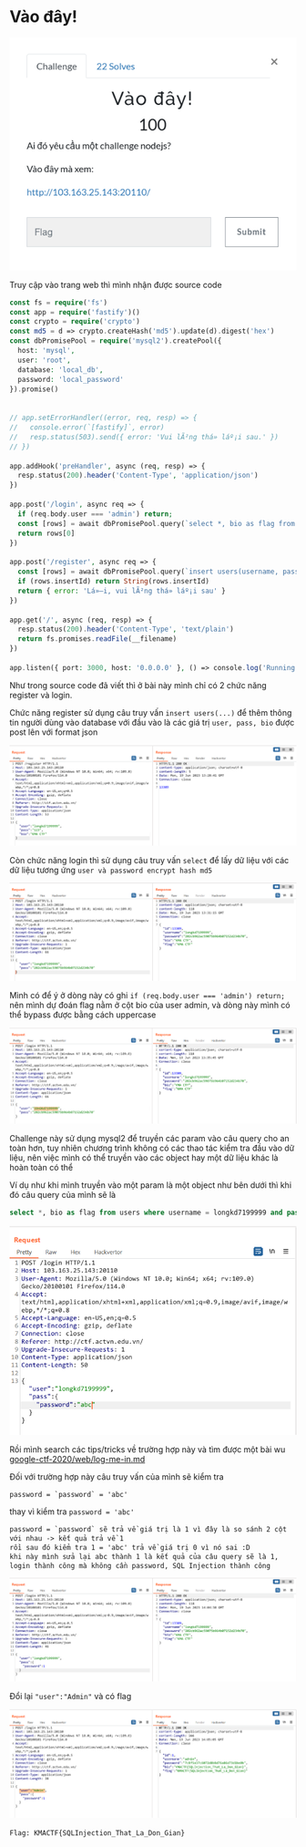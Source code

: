# Vào đây!

![image-20230619132555233](./assets/image-20230619132555233.png)

Truy cập vào trang web thì mình nhận được source code

```php
const fs = require('fs')
const app = require('fastify')()
const crypto = require('crypto')
const md5 = d => crypto.createHash('md5').update(d).digest('hex')
const dbPromisePool = require('mysql2').createPool({
  host: 'mysql',
  user: 'root',
  database: 'local_db',
  password: 'local_password'
}).promise()


// app.setErrorHandler((error, req, resp) => {
//   console.error(`[fastify]`, error)
//   resp.status(503).send({ error: 'Vui lÃ²ng thá»­ láº¡i sau.' })
// })

app.addHook('preHandler', async (req, resp) => {
  resp.status(200).header('Content-Type', 'application/json')
})

app.post('/login', async req => {
  if (req.body.user === 'admin') return;
  const [rows] = await dbPromisePool.query(`select *, bio as flag from users where username = ? and password = ? limit 1`, [req.body.user, req.body.pass])
  return rows[0]
})

app.post('/register', async req => {
  const [rows] = await dbPromisePool.query(`insert users(username, password, bio) values(?, ?, ?)`, [req.body.user, md5(req.body.pass), req.body.bio])
  if (rows.insertId) return String(rows.insertId)
  return { error: 'Lá»—i, vui lÃ²ng thá»­ láº¡i sau' }
})

app.get('/', async (req, resp) => {
  resp.status(200).header('Content-Type', 'text/plain')
  return fs.promises.readFile(__filename)
})

app.listen({ port: 3000, host: '0.0.0.0' }, () => console.log('Running', app.addresses()))
```

Như trong source code đã viết thì ở bài này mình chỉ có 2 chức năng register và login. 

Chức năng register sử dụng câu truy vấn `insert users(...)` để thêm thông tin người dùng vào database với đầu vào là các giá trị `user, pass, bio` được post lên với format json

![image-20230619132917761](./assets/image-20230619132917761.png)

Còn chức năng login thì sử dụng câu truy vấn `select` để lấy dữ liệu với các dữ liệu tương ứng `user và password encrypt hash md5` 

![image-20230619133153418](./assets/image-20230619133153418.png)

Mình có để ý ở dòng này có ghi `if (req.body.user === 'admin') return;` nên mình dự đoán flag nằm ở cột bio của user admin, và dòng này mình có thể bypass được bằng cách uppercase  

![image-20230619133612030](./assets/image-20230619133612030.png)

Challenge này sử dụng mysql2 để truyền các param vào câu query cho an toàn hơn, tuy nhiên chương trình không có các thao tác kiểm tra đầu vào dữ liệu, nên việc mình có thể truyền vào các object hay một dữ liệu khác là hoàn toàn có thể

Ví dụ như khi mình truyền vào một param là một object như bên dưới thì khi đó câu query của mình sẽ là 

```sql
select *, bio as flag from users where username = longkd7199999 and password = `password` = 'abc' limit 1
```

![image-20230619135654922](./assets/image-20230619135654922.png)

Rồi mình search các tips/tricks về trường hợp này và tìm được một bài wu [google-ctf-2020/web/log-me-in.md](https://github.com/eskildsen/google-ctf-2020/blob/master/web/log-me-in.md)

Đối với trường hợp này câu truy vấn của mình sẽ kiểm tra 

```
password = `password` = 'abc'
```

thay vì kiểm tra `password = 'abc'`

```
password = `password` sẽ trả về giá trị là 1 vì đây là so sánh 2 cột với nhau -> kết quả trả về 1
rồi sau đó kiểm tra 1 = 'abc' trả về giá trị 0 vì nó sai :D 
khi này mình sửa lại abc thành 1 là kết quả của câu query sẽ là 1, login thành công mà không cần password, SQL Injection thành công
```

![image-20230619140503513](./assets/image-20230619140503513.png)

Đổi lại `"user":"Admin"` và có flag

![image-20230619140529404](./assets/image-20230619140529404.png)

`Flag: KMACTF{SQLInjection_That_La_Don_Gian}`
